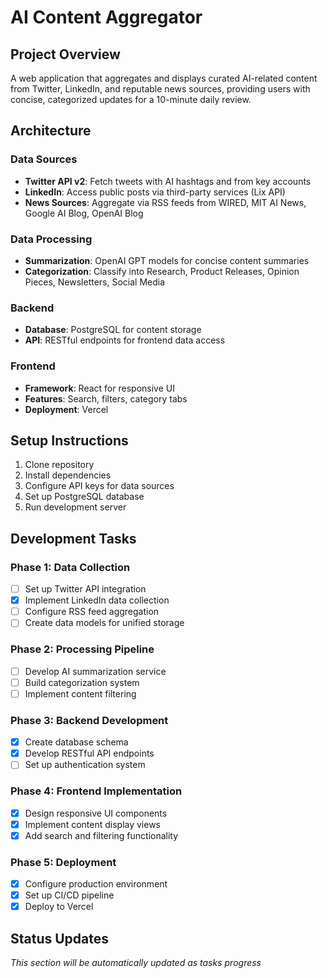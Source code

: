 # AI Content Aggregator

## Project Overview
A web application that aggregates and displays curated AI-related content from Twitter, LinkedIn, and reputable news sources, providing users with concise, categorized updates for a 10-minute daily review.

## Architecture

### Data Sources
- **Twitter API v2**: Fetch tweets with AI hashtags and from key accounts
- **LinkedIn**: Access public posts via third-party services (Lix API)
- **News Sources**: Aggregate via RSS feeds from WIRED, MIT AI News, Google AI Blog, OpenAI Blog

### Data Processing
- **Summarization**: OpenAI GPT models for concise content summaries
- **Categorization**: Classify into Research, Product Releases, Opinion Pieces, Newsletters, Social Media

### Backend
- **Database**: PostgreSQL for content storage
- **API**: RESTful endpoints for frontend data access

### Frontend
- **Framework**: React for responsive UI
- **Features**: Search, filters, category tabs
- **Deployment**: Vercel

## Setup Instructions
1. Clone repository
2. Install dependencies
3. Configure API keys for data sources
4. Set up PostgreSQL database
5. Run development server

## Development Tasks

### Phase 1: Data Collection
- [ ] Set up Twitter API integration
- [x] Implement LinkedIn data collection
- [ ] Configure RSS feed aggregation
- [ ] Create data models for unified storage

### Phase 2: Processing Pipeline
- [ ] Develop AI summarization service
- [ ] Build categorization system
- [ ] Implement content filtering

### Phase 3: Backend Development
- [x] Create database schema
- [x] Develop RESTful API endpoints
- [ ] Set up authentication system

### Phase 4: Frontend Implementation
- [x] Design responsive UI components
- [x] Implement content display views
- [x] Add search and filtering functionality

### Phase 5: Deployment
- [x] Configure production environment
- [x] Set up CI/CD pipeline
- [x] Deploy to Vercel

## Status Updates
*This section will be automatically updated as tasks progress*